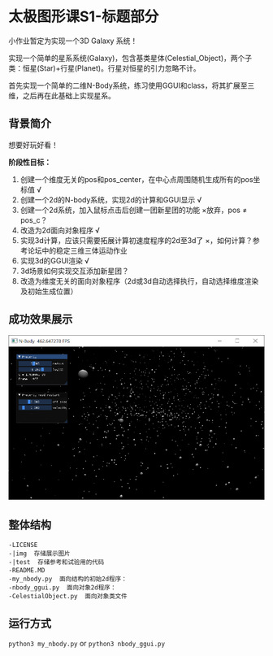 # 太极图形课S1-标题部分
小作业暂定为实现一个3D Galaxy 系统！

实现一个简单的星系系统(Galaxy)，包含基类星体(Celestial_Object)，两个子类：恒星(Star)+行星(Planet)。行星对恒星的引力忽略不计。

首先实现一个简单的二维N-Body系统，练习使用GGUI和class，将其扩展至三维，之后再在此基础上实现星系。

## 背景简介
想要好玩好看！

**阶段性目标：**
1. 创建一个维度无关的pos和pos_center，在中心点周围随机生成所有的pos坐标值 √
2. 创建一个2d的N-body系统，实现2d的计算和GGUI显示 √
3. 创建一个2d系统，加入鼠标点击后创建一团新星团的功能 ×放弃，pos ≠ pos_c？
4. 改造为2d面向对象程序 √
5. 实现3d计算，应该只需要拓展计算初速度程序的2d至3d了 ×，如何计算？参考论坛中的稳定三维三体运动作业
6. 实现3d的GGUI渲染 √
7. 3d场景如何实现交互添加新星团？
8. 改造为维度无关的面向对象程序（2d或3d自动选择执行，自动选择维度渲染及初始生成位置）


## 成功效果展示
![simple 3d N-body demo in 01. Oct. 2021](./img/my_nbody_ggui_show_211001_02.png)
## 整体结构
```
-LICENSE
-|img  存储展示图片
-|test  存储参考和试验用的代码
-README.MD
-my_nbody.py  面向结构的初始2d程序：
-nbody_ggui.py  面向对象2d程序：
-CelestialObject.py  面向对象类文件
```

## 运行方式
`python3 my_nbody.py`
or
`python3 nbody_ggui.py`
